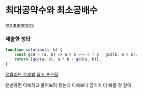 # 최대공약수와 최소공배수

[programmers](https://programmers.co.kr/learn/courses/30/lessons/12940)

### 제출한 정답
```js
function solution(a, b) {
    const gcd = (a, b) => a % b === 0 ? b : gcd(b, a % b);
    return [gcd(a, b), a * b / gcd(a, b)];
}
```

[유클리드 호제법](https://myjamong.tistory.com/138)
[참고 포스팅](https://swess.tistory.com/13)

왠만하면 이해하고 풀어보려 했는데 이해보다 암기가 더 빠를 것 같아